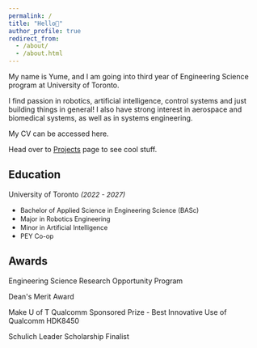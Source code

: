 ```yaml
---
permalink: /
title: "Hello👋"
author_profile: true
redirect_from: 
  - /about/
  - /about.html
---
```


My name is Yume, and I am going into third year of Engineering Science program at University of Toronto. 

I find passion in robotics, artificial intelligence, control systems and just building things in general! 
I also have strong interest in aerospace and biomedical systems, as well as in systems engineering.

My CV can be accessed here. 

Head over to [Projects](https://academicpages.github.io/talks) page to see cool stuff. 

Education
------
University of Toronto <span style="font-size: 0.95em;">*(2022 - 2027)*</span>    
- <span style="font-size: 0.9em; line-height: 0.2;">Bachelor of Applied Science in Engineering Science (BASc)</span>  
- <span style="font-size: 0.9em; line-height: 0.2;">Major in Robotics Engineering</span>  
- <span style="font-size: 0.9em; line-height: 0.2;">Minor in Artificial Intelligence</span>  
- <span style="font-size: 0.9em; line-height: 0.2;">PEY Co-op</span>

Awards
------
Engineering Science Research Opportunity Program 

Dean's Merit Award 

Make U of T Qualcomm Sponsored Prize - Best Innovative Use of Qualcomm HDK8450

Schulich Leader Scholarship Finalist